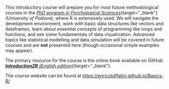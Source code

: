 This introductory course will prepare you for most future methodological courses in the [*PhD program in Psychological Sciences*](https://dottorato.psy.unipd.it/en){target="_blank"} *(University of Padova)*, where R is extensively used. We will navigate the development environment, work with basic data structures like vectors and dataframes, learn about essential concepts of programming like loops and functions, and see some fundamentals of data visualization. Advanced topics like statistical modelling and data simulation will be covered in future courses and are **not** presented here (though occasional simple examples may appear).

The primary resource for the course is the online book available on GitHub: [***Introduction2R** (English edition)*](https://psicostat.github.io/Introduction2R_EN/){target="_blank"}.

The course website can be found at <a href="https://enricotoffalini.github.io/Basics-R/" target="_blank">https://enricotoffalini.github.io/Basics-R/</a>
